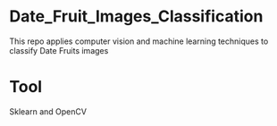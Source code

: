 # Date_Fruit_Images_Classification

This repo applies computer vision and machine learning techniques to classify Date Fruits images 

# Tool
Sklearn and OpenCV
